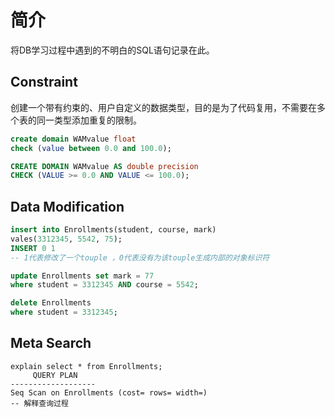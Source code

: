 # 简介
将DB学习过程中遇到的不明白的SQL语句记录在此。

## Constraint
创建一个带有约束的、用户自定义的数据类型，目的是为了代码复用，不需要在多个表的同一类型添加重复的限制。
```sql
create domain WAMvalue float
check (value between 0.0 and 100.0);

CREATE DOMAIN WAMvalue AS double precision
CHECK (VALUE >= 0.0 AND VALUE <= 100.0);
``` 

## Data Modification
```sql
insert into Enrollments(student, course, mark)
vales(3312345, 5542, 75);
INSERT 0 1
-- 1代表修改了一个touple ，0代表没有为该touple生成内部的对象标识符

update Enrollments set mark = 77
where student = 3312345 AND course = 5542;

delete Enrollments
where student = 3312345;
``` 

## Meta Search
```
explain select * from Enrollments;
     QUERY PLAN
-------------------
Seq Scan on Enrollments (cost= rows= width=)
-- 解释查询过程
``` 